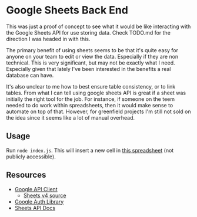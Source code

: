 # Google Sheets Back End

This was just a proof of concept to see what it would be like interacting with the Google Sheets API for use storing data. Check TODO.md for the direction I was headed in with this.

The primary benefit of using sheets seems to be that it's quite easy for anyone on your team to edit or view the data. Especially if they are non technical. This is very significant, but may not be exactly what I need. Especially given that lately I've been interested in the benefits a real database can have.

It's also unclear to me how to best ensure table consistency, or to link tables. From what I can tell using google sheets API is great if a sheet was initially the right tool for the job. For instance, if someone on the teem needed to do work within spreadsheets, then it would make sense to automate on top of that. However, for greenfield projects I'm still not sold on the idea since it seems like a lot of manual overhead.

## Usage

Run `node index.js`. This will insert a new cell in [this spreadsheet][] (not publicly accessible).

[this spreadsheet]: https://docs.google.com/spreadsheets/d/1ssy9tNnMNFgqsSQM5Ven-bgGpifTAgLxLCzHSgq-xNw/edit#gid=0

## Resources

* [Google API Client][]
  * [Sheets v4 source](https://github.com/google/google-api-nodejs-client/blob/master/apis/sheets/v4.js)
* [Google Auth Library][]
* [Sheets API Docs](https://developers.google.com/sheets/api/guides/values)

[Google API Client]: https://github.com/google/google-api-nodejs-client
[Google Auth Library]: https://github.com/google/google-auth-library-nodejs#readme
